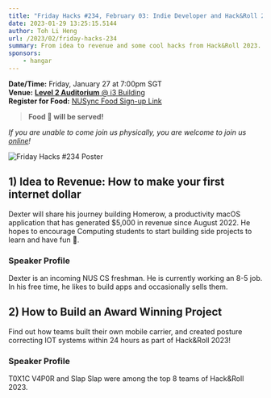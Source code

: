 ```yaml
---
title: "Friday Hacks #234, February 03: Indie Developer and Hack&Roll 2023 Projects"
date: 2023-01-29 13:25:15.5144
author: Toh Li Heng
url: /2023/02/friday-hacks-234
summary: From idea to revenue and some cool hacks from Hack&Roll 2023.
sponsors:
    - hangar
---
```


**Date/Time:** Friday, January 27 at 7:00pm SGT<br />
**Venue:** [**Level 2 Auditorium** @ i3 Building](https://goo.gl/maps/aUMwWptKFsajR93b9)<br />
**Register for Food:** [NUSync Food Sign-up Link](https://hckr.cc/fh2223s2-w4)<br />

> **Food 🍕 will be served!**

_If you are unable to come join us physically, you are welcome to join us [online](https://hckr.cc/fh2223s2-zoom)!_

<img src="/img/2023/fh/234.jpg" alt="Friday Hacks #234 Poster" /><br />

## 1) Idea to Revenue: How to make your first internet dollar

Dexter will share his journey building Homerow, a productivity macOS application that has generated $5,000 in revenue since August 2022. He hopes to encourage Computing students to start building side projects to learn and  have fun 👀.

### Speaker Profile

Dexter is an incoming NUS CS freshman. He is currently working an 8-5 job. In his free time, he likes to build apps and occasionally sells them.

## 2) How to Build an Award Winning Project

Find out how teams built their own mobile carrier, and created posture correcting IOT systems within 24 hours as part of Hack&Roll 2023!

### Speaker Profile

T0X1C V4P0R and Slap Slap were among the top 8 teams of Hack&Roll 2023.
